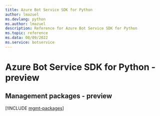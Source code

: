```yaml
---
title: Azure Bot Service SDK for Python
author: lmazuel
ms.devlang: python
ms.author: lmazuel
description: Reference for Azure Bot Service SDK for Python
ms.topic: reference
ms.data: 08/09/2022
ms.service: botservice
---
```

# Azure Bot Service SDK for Python - preview

## Management packages - preview
[!INCLUDE [mgmt-packages](bot-service-mgmt-index.md)]